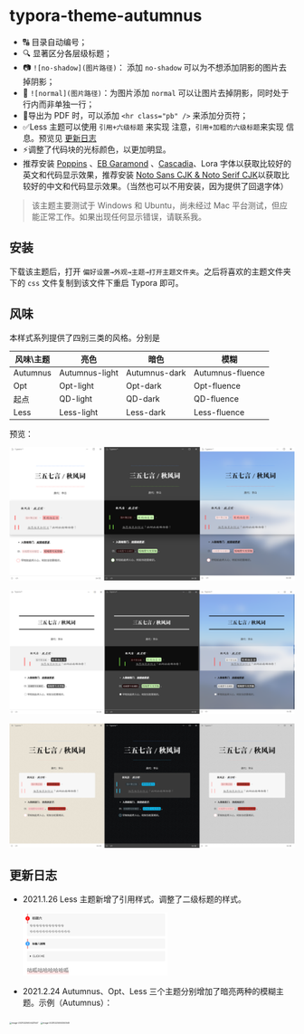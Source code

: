 # typora-theme-autumnus

+ 🔠 目录自动编号；
+ 🔍 显著区分各层级标题；
+ 📷 `![no-shadow](图片路径)`： 添加 `no-shadow` 可以为不想添加阴影的图片去掉阴影；
+ 🎴 `![normal](图片路径)`：为图片添加 `normal` 可以让图片去掉阴影，同时处于行内而非单独一行；
+ 📖导出为 PDF 时，可以添加 `<hr class="pb" />` 来添加分页符；
+ ✅Less 主题可以使用 `引用+六级标题` 来实现 注意，`引用+加粗的六级标题`来实现 信息。预览见 [更新日志](#update)
+ ⚡调整了代码块的光标颜色，以更加明显。
+ 推荐安装 [Poppins](http://www.googlefonts.net/download?family=Poppins) 、[EB Garamond](http://www.googlefonts.net/download?family=EB%20Garamond) 、[Cascadia](https://github.com/microsoft/cascadia-code/releases)、Lora 字体以获取比较好的英文和代码显示效果，推荐安装 [Noto Sans CJK & Noto Serif CJK](https://mirrors.tuna.tsinghua.edu.cn/github-release/googlefonts/noto-cjk/LatestRelease/)以获取比较好的中文和代码显示效果。（当然也可以不用安装，因为提供了回退字体） 

> 该主题主要测试于  Windows 和 Ubuntu，尚未经过 Mac 平台测试，但应能正常工作。如果出现任何显示错误，请联系我。
> 

## 安装

下载该主题后，打开 `偏好设置→外观→主题→打开主题文件夹`。之后将喜欢的主题文件夹下的 `css` 文件复制到该文件下重启 Typora 即可。

## 风味

本样式系列提供了四别三类的风格。分别是

| 风味\主题 | 亮色           | 暗色          | 模糊             |
| --------- | -------------- | ------------- | ---------------- |
| Autumnus  | Autumnus-light | Autumnus-dark | Autumnus-fluence |
| Opt       | Opt-light      | Opt-dark      | Opt-fluence      |
| 起点      | QD-light       | QD-dark       | QD-fluence       |
| Less      | Less-light     | Less-dark     | Less-fluence     |

预览：

![100301130625_0autumnus](https://raw.githubusercontent.com/Soanguy/imgbak/master/img/review-autumnus.png)

![100301141696_0opta](https://raw.githubusercontent.com/Soanguy/imgbak/master/img/review-opta.png)

![100301150898_0qdl](https://raw.githubusercontent.com/Soanguy/imgbak/master/img/review-qdl.png)

## <span id="update">更新日志</span>

+ 2021.1.26  Less 主题新增了引用样式。调整了二级标题的样式。

  <img src="https://github.com/Soanguy/imgbak/blob/master/img/typora-theme-less-newfun.png?raw=true" style="zoom:25%;" />

+ 2021.2.24 Autumnus、Opt、Less 三个主题分别增加了暗亮两种的模糊主题。示例（Autumnus）：

<img src="https://i.loli.net/2021/02/25/HT49EpobakB85Yy.png" alt="image-20210225004421547" style="zoom:25%;" />

<img src="https://i.loli.net/2021/02/25/eYKg3msif2XubUv.png" alt="image-20210225004550049" style="zoom:25%;" />
